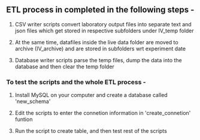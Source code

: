 ## ETL process in completed in the following steps -

1. CSV writer scripts convert laboratory output files into separate text and json files which get stored in respective subfolders under IV_temp folder

2. At the same time, datafiles inside the live data folder are moved to archive (IV_archive) and are stored in subfolders wrt experiment date

3. Database writer scripts parse the temp files, dump the data into the database and then clear the temp folder

### To test the scripts and the whole ETL process -

1. Install MySQL on your computer and create a database called 'new_schema'

2. Edit the scripts to enter the connetion information in 'create_connetion' funtion

3. Run the script to create table, and then test rest of the scripts
